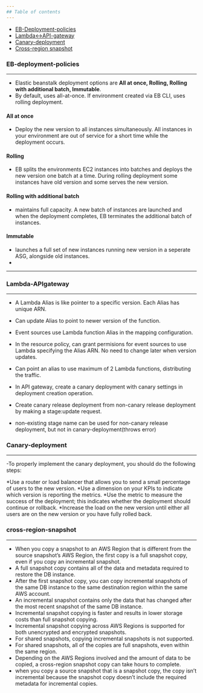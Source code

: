 ```yaml
---
## Table of contents
---
```

  * [EB-Deployment-policies](#EB-deployment-policies)
  * [Lambda<->API-gateway](#Lambda-APIgateway)
  * [Canary-deployment](#Canary-deployment)
  * [Cross-region snapshot](#cross-region-snapshot)


### EB-deployment-policies
---
- Elastic beanstalk deployment options are **All at once, Rolling, Rolling with additional batch, Immutable**.
- By default, uses all-at-once. If environment created via EB CLI, uses rolling deployment.

#### All at once
- Deploy the new version to all instances simultaneously. All instances in your environment are out of service for a short time while the deployment occurs. 

#### Rolling
- EB splits the environments EC2 instances into batches and deploys the new version one batch at a time. During rolling deployment some instances have old version and some serves the new version.

#### Rolling with additional batch
- maintains full capacity. A new batch of instances are launched and when the deployment completes, EB terminates the additional batch of instances.

#### Immutable
- launches a full set of new instances running new version in a seperate ASG, alongside old instances.
- 
----------------


### Lambda-APIgateway
---
- A Lambda Alias is like pointer to a specific version. Each Alias has unique ARN.
- Can update Alias to point to newer version of the function.
- Event sources use Lambda function Alias in the mapping configuration.
- In the resource policy, can grant permisions for event sources to use Lambda specifying the Alias ARN. No need to change later when version updates.
- Can point an alias to use maximum of 2 Lambda functions, distributing the traffic.

- In API gateway, create a canary deployment with canary settings in deployment creation operation.
- Create canary release deployment from non-canary release deployment by making a stage:update request.
- non-existing stage name can be used for non-canary release deployment, but not in canary-deployment(throws error)

### Canary-deployment
---
-To properly implement the canary deployment, you should do the following steps:

 *Use a router or load balancer that allows you to send a small percentage of users to the new version.
 *Use a dimension on your KPIs to indicate which version is reporting the metrics.
 *Use the metric to measure the success of the deployment; this indicates whether the deployment should continue or rollback.
 *Increase the load on the new version until either all users are on the new version or you have fully rolled back.
 
 ### cross-region-snapshot
 ---
 - When you copy a snapshot to an AWS Region that is different from the source snapshot’s AWS Region, the first copy is a full snapshot copy, even if you copy an incremental snapshot. 
 - A full snapshot copy contains all of the data and metadata required to restore the DB instance.
 - After the first snapshot copy, you can copy incremental snapshots of the same DB instance to the same destination region within the same AWS account.
 - An incremental snapshot contains only the data that has changed after the most recent snapshot of the same DB instance.
 - Incremental snapshot copying is faster and results in lower storage costs than full snapshot copying. 
 - Incremental snapshot copying across AWS Regions is supported for both unencrypted and encrypted snapshots. 
 - For shared snapshots, copying incremental snapshots is not supported.
 - For shared snapshots, all of the copies are full snapshots, even within the same region.
 - Depending on the AWS Regions involved and the amount of data to be copied, a cross-region snapshot copy can take hours to complete. 
 - when you copy a source snapshot that is a snapshot copy, the copy isn’t incremental because the snapshot copy doesn’t include the required metadata for incremental copies.

 

